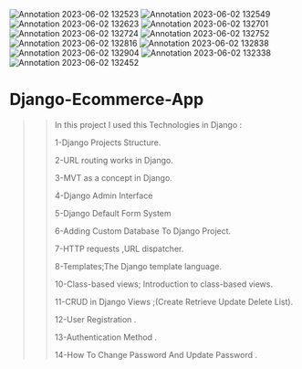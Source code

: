 ![Annotation 2023-06-02 132523](https://github.com/omar-hamwi/Django-Ecommerce-App/assets/72281750/4a420668-da67-4d37-8362-06350bf32048)
![Annotation 2023-06-02 132549](https://github.com/omar-hamwi/Django-Ecommerce-App/assets/72281750/c4668eba-49bc-4aea-81f2-a8f3cc5b1e56)
![Annotation 2023-06-02 132623](https://github.com/omar-hamwi/Django-Ecommerce-App/assets/72281750/59670ec9-7635-4152-8d29-384c33c84562)
![Annotation 2023-06-02 132701](https://github.com/omar-hamwi/Django-Ecommerce-App/assets/72281750/a03f90c3-7a26-4f3d-9121-f6d5257d8502)
![Annotation 2023-06-02 132724](https://github.com/omar-hamwi/Django-Ecommerce-App/assets/72281750/bac4b247-f2d7-40ab-a5be-725617dce8d5)
![Annotation 2023-06-02 132752](https://github.com/omar-hamwi/Django-Ecommerce-App/assets/72281750/64362648-693e-4592-8759-d45fa7e0e74a)
![Annotation 2023-06-02 132816](https://github.com/omar-hamwi/Django-Ecommerce-App/assets/72281750/44ce3233-29b3-42d4-ab41-6963e25f2b97)
![Annotation 2023-06-02 132838](https://github.com/omar-hamwi/Django-Ecommerce-App/assets/72281750/a9bdb7a1-b6bc-4aa6-92ec-f3aee9defbba)
![Annotation 2023-06-02 132904](https://github.com/omar-hamwi/Django-Ecommerce-App/assets/72281750/1053c9dd-9526-41b8-8625-ae7471b6f2b0)
![Annotation 2023-06-02 132338](https://github.com/omar-hamwi/Django-Ecommerce-App/assets/72281750/39cf1030-12d9-4b91-9233-163f96586978)
![Annotation 2023-06-02 132452](https://github.com/omar-hamwi/Django-Ecommerce-App/assets/72281750/677d086a-221e-4372-8481-21caa0ec6c27)
# Django-Ecommerce-App
>> In this project I used this Technologies in Django : 
>> 
>> 1-Django Projects Structure.
>> 
>> 2-URL routing works in Django. 
>> 
>> 3-MVT as a concept in Django.
>> 
>> 4-Django Admin Interface
>> 
>> 5-Django Default Form System 
>> 
>> 6-Adding Custom Database To Django Project. 
>> 
>> 7-HTTP requests ,URL dispatcher.
>> 
>> 8-Templates;The Django template language.
>> 
>> 10-Class-based views; Introduction to class-based views.
>> 
>> 11-CRUD in Django Views ;(Create Retrieve Update Delete List).
>> 
>> 12-User Registration .
>> 
>> 13-Authentication Method . 
>> 
>> 14-How To Change Password And Update Password . 
